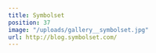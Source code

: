 ```yaml
---
title: Symbolset
position: 37
image: "/uploads/gallery__symbolset.jpg"
url: http://blog.symbolset.com/
---
```


